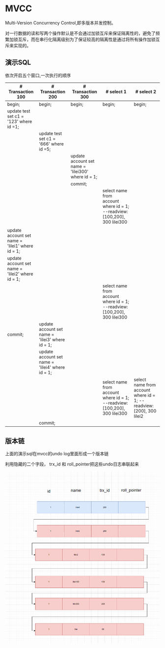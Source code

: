 # MVCC

Multi-Version Concurrency Control,即多版本并发控制。

对一行数据的读和写两个操作默认是不会通过加锁互斥来保证隔离性的，避免了频繁加锁互斥，而在串行化隔离级别为了保证较高的隔离性是通过将所有操作加锁互斥来实现的。

## 演示SQL

依次开启五个窗口,一次执行的顺序

| # Transaction 100                                | # Transaction 200                                | # Transaction 300                                  | # select 1                                                   | # select 2                                                   |
| ------------------------------------------------ | ------------------------------------------------ | -------------------------------------------------- | ------------------------------------------------------------ | ------------------------------------------------------------ |
| begin;                                           | begin;                                           | begin;                                             | begin;                                                       | begin;                                                       |
| update test set c1 = '123' where id =1;          |                                                  |                                                    |                                                              |                                                              |
|                                                  | update test set c1 = '666' where id =5;          |                                                    |                                                              |                                                              |
|                                                  |                                                  | update account set name = 'lilei300' where id = 1; |                                                              |                                                              |
|                                                  |                                                  | commit;                                            |                                                              |                                                              |
|                                                  |                                                  |                                                    | select name from account where id = 1;   --readview:[100,200], 300    lilei300 |                                                              |
|                                                  |                                                  |                                                    |                                                              |                                                              |
| update account set name = 'lilei1' where id = 1; |                                                  |                                                    |                                                              |                                                              |
| update account set name = 'lilei2' where id = 1; |                                                  |                                                    |                                                              |                                                              |
|                                                  |                                                  |                                                    | select name from account where id = 1;   --readview:[100,200], 300    lilei300 |                                                              |
| commit;                                          | update account set name = 'lilei3' where id = 1; |                                                    |                                                              |                                                              |
|                                                  | update account set name = 'lilei4' where id = 1; |                                                    |                                                              |                                                              |
|                                                  |                                                  |                                                    | select name from account where id = 1;   --readview:[100,200], 300    lilei300 | select name from account where id = 1;   --readview:[200], 300    lilei2 |
|                                                  | commit;                                          |                                                    |                                                              |                                                              |

## 版本链

上面的演示sql在mvcc的undo log里面形成一个版本链

 利用隐藏的二个字段， trx_id 和 roll_pointer把这些undo日志串联起来

![mvcc版本](./images/mvcc_版本链.png)